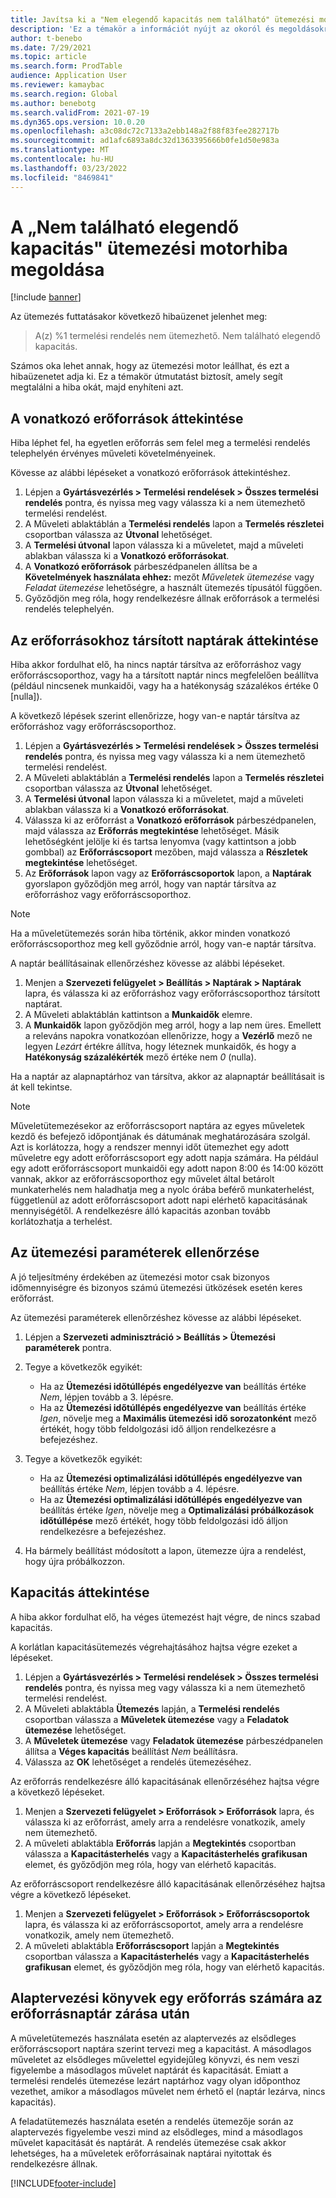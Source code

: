 ```yaml
---
title: Javítsa ki a "Nem elegendő kapacitás nem található" ütemezési motor hibát és véges kapacitást.
description: 'Ez a témakör a információt nyújt az okoról és megoldásokról ehhez: „A(z) %1 termelési rendelés nem ütemezhető. Nem található elegendő kapacitás" ütemezési motorhibát.'
author: t-benebo
ms.date: 7/29/2021
ms.topic: article
ms.search.form: ProdTable
audience: Application User
ms.reviewer: kamaybac
ms.search.region: Global
ms.author: benebotg
ms.search.validFrom: 2021-07-19
ms.dyn365.ops.version: 10.0.20
ms.openlocfilehash: a3c08dc72c7133a2ebb148a2f88f83fee282717b
ms.sourcegitcommit: ad1afc6893a8dc32d1363395666b0fe1d50e983a
ms.translationtype: MT
ms.contentlocale: hu-HU
ms.lasthandoff: 03/23/2022
ms.locfileid: "8469841"
---
```

# <a name="fix-the-not-enough-capacity-could-be-found-scheduling-engine-error"></a>A „Nem található elegendő kapacitás" ütemezési motorhiba megoldása

[!include [banner](../includes/banner.md)]

Az ütemezés futtatásakor következő hibaüzenet jelenhet meg:

> A(z) %1 termelési rendelés nem ütemezhető. Nem található elegendő kapacitás.

Számos oka lehet annak, hogy az ütemezési motor leállhat, és ezt a hibaüzenetet adja ki. Ez a témakör útmutatást biztosít, amely segít megtalálni a hiba okát, majd enyhíteni azt.

## <a name="review-the-applicable-resources"></a>A vonatkozó erőforrások áttekintése

Hiba léphet fel, ha egyetlen erőforrás sem felel meg a termelési rendelés telephelyén érvényes műveleti követelményeinek.

Kövesse az alábbi lépéseket a vonatkozó erőforrások áttekintéshez.

1. Lépjen a **Gyártásvezérlés \> Termelési rendelések \> Összes termelési rendelés** pontra, és nyissa meg vagy válassza ki a nem ütemezhető termelési rendelést.
1. A Műveleti ablaktáblán a **Termelési rendelés** lapon a **Termelés részletei** csoportban válassza az **Útvonal** lehetőséget.
1. A **Termelési útvonal** lapon válassza ki a műveletet, majd a műveleti ablakban válassza ki a **Vonatkozó erőforrásokat**.
1. A **Vonatkozó erőforrások** párbeszédpanelen állítsa be a **Követelmények használata ehhez:** mezőt *Műveletek ütemezése* vagy *Feladat ütemezése* lehetőségre, a használt ütemezés típusától függően.
1. Győződjön meg róla, hogy rendelkezésre állnak erőforrások a termelési rendelés telephelyén.

## <a name="review-the-calendars-that-are-associated-with-resources"></a>Az erőforrásokhoz társított naptárak áttekintése

Hiba akkor fordulhat elő, ha nincs naptár társítva az erőforráshoz vagy erőforráscsoporthoz, vagy ha a társított naptár nincs megfelelően beállítva (például nincsenek munkaidői, vagy ha a hatékonyság százalékos értéke 0 \[nulla\]).

A következő lépések szerint ellenőrizze, hogy van-e naptár társítva az erőforráshoz vagy erőforráscsoporthoz.

1. Lépjen a **Gyártásvezérlés \> Termelési rendelések \> Összes termelési rendelés** pontra, és nyissa meg vagy válassza ki a nem ütemezhető termelési rendelést.
1. A Műveleti ablaktáblán a **Termelési rendelés** lapon a **Termelés részletei** csoportban válassza az **Útvonal** lehetőséget.
1. A **Termelési útvonal** lapon válassza ki a műveletet, majd a műveleti ablakban válassza ki a **Vonatkozó erőforrásokat**.
1. Válassza ki az erőforrást a **Vonatkozó erőforrások** párbeszédpanelen, majd válassza az **Erőforrás megtekintése** lehetőséget. Másik lehetőségként jelölje ki és tartsa lenyomva (vagy kattintson a jobb gombbal) az **Erőforráscsoport** mezőben, majd válassza a **Részletek megtekintése** lehetőséget.
1. Az **Erőforrások** lapon vagy az **Erőforráscsoportok** lapon, a **Naptárak** gyorslapon győződjön meg arról, hogy van naptár társítva az erőforráshoz vagy erőforráscsoporthoz.

> [!NOTE]
> Ha a műveletütemezés során hiba történik, akkor minden vonatkozó erőforráscsoporthoz meg kell győződnie arról, hogy van-e naptár társítva.

A naptár beállításainak ellenőrzéshez kövesse az alábbi lépéseket.

1. Menjen a **Szervezeti felügyelet \> Beállítás \> Naptárak \> Naptárak** lapra, és válassza ki az erőforráshoz vagy erőforráscsoporthoz társított naptárat.
1. A Műveleti ablaktáblán kattintson a **Munkaidők** elemre.
1. A **Munkaidők** lapon győződjön meg arról, hogy a lap nem üres. Emellett a releváns napokra vonatkozóan ellenőrizze, hogy a **Vezérlő** mező ne legyen *Lezárt* értékre állítva, hogy léteznek munkaidők, és hogy a **Hatékonyság százalékérték** mező értéke nem *0* (nulla).

Ha a naptár az alapnaptárhoz van társítva, akkor az alapnaptár beállításait is át kell tekintse.

> [!NOTE]
> Műveletütemezésekor az erőforráscsoport naptára az egyes műveletek kezdő és befejező időpontjának és dátumának meghatározására szolgál. Azt is korlátozza, hogy a rendszer mennyi időt ütemezhet egy adott műveletre egy adott erőforráscsoport egy adott napja számára. Ha például egy adott erőforráscsoport munkaidői egy adott napon 8:00 és 14:00 között vannak, akkor az erőforráscsoporthoz egy művelet által betárolt munkaterhelés nem haladhatja meg a nyolc órába beférő munkaterhelést, függetlenül az adott erőforráscsoport adott napi elérhető kapacitásának mennyiségétől. A rendelkezésre álló kapacitás azonban tovább korlátozhatja a terhelést.

## <a name="review-the-scheduling-parameters"></a>Az ütemezési paraméterek ellenőrzése

A jó teljesítmény érdekében az ütemezési motor csak bizonyos időmennyiségre és bizonyos számú ütemezési ütközések esetén keres erőforrást.

Az ütemezési paraméterek ellenőrzéshez kövesse az alábbi lépéseket.

1. Lépjen a **Szervezeti adminisztráció \> Beállítás \> Ütemezési paraméterek** pontra.
1. Tegye a következők egyikét:

    - Ha az **Ütemezési időtúllépés engedélyezve van** beállítás értéke *Nem*, lépjen tovább a 3. lépésre.
    - Ha az **Ütemezési időtúllépés engedélyezve van** beállítás értéke *Igen*, növelje meg a **Maximális ütemezési idő sorozatonként** mező értékét, hogy több feldolgozási idő álljon rendelkezésre a befejezéshez.

1. Tegye a következők egyikét:

    - Ha az **Ütemezési optimalizálási időtúllépés engedélyezve van** beállítás értéke *Nem*, lépjen tovább a 4. lépésre.
    - Ha az **Ütemezési optimalizálási időtúllépés engedélyezve van** beállítás értéke *Igen*, növelje meg a **Optimalizálási próbálkozások időtúllépése** mező értékét, hogy több feldolgozási idő álljon rendelkezésre a befejezéshez.

1. Ha bármely beállítást módosított a lapon, ütemezze újra a rendelést, hogy újra próbálkozzon.

## <a name="review-capacity"></a>Kapacitás áttekintése

A hiba akkor fordulhat elő, ha véges ütemezést hajt végre, de nincs szabad kapacitás.

A korlátlan kapacitásütemezés végrehajtásához hajtsa végre ezeket a lépéseket.

1. Lépjen a **Gyártásvezérlés \> Termelési rendelések \> Összes termelési rendelés** pontra, és nyissa meg vagy válassza ki a nem ütemezhető termelési rendelést.
1. A Műveleti ablaktábla **Ütemezés** lapján, a **Termelési rendelés** csoportban válassza a **Műveletek ütemezése** vagy a **Feladatok ütemezése** lehetőséget.
1. A **Műveletek ütemezése** vagy **Feladatok ütemezése** párbeszédpanelen állítsa a **Véges kapacitás** beállítást *Nem* beállításra.
1. Válassza az **OK** lehetőséget a rendelés ütemezéséhez.

Az erőforrás rendelkezésre álló kapacitásának ellenőrzéséhez hajtsa végre a következő lépéseket.

1. Menjen a **Szervezeti felügyelet \> Erőforrások \> Erőforrások** lapra, és válassza ki az erőforrást, amely arra a rendelésre vonatkozik, amely nem ütemezhető.
1. A műveleti ablaktábla **Erőforrás** lapján a **Megtekintés** csoportban válassza a **Kapacitásterhelés** vagy a **Kapacitásterhelés grafikusan** elemet, és győződjön meg róla, hogy van elérhető kapacitás.

Az erőforráscsoport rendelkezésre álló kapacitásának ellenőrzéséhez hajtsa végre a következő lépéseket.

1. Menjen a **Szervezeti felügyelet \> Erőforrások \> Erőforráscsoportok** lapra, és válassza ki az erőforráscsoportot, amely arra a rendelésre vonatkozik, amely nem ütemezhető.
1. A műveleti ablaktábla **Erőforráscsoport** lapján a **Megtekintés** csoportban válassza a **Kapacitásterhelés** vagy a **Kapacitásterhelés grafikusan** elemet, és győződjön meg róla, hogy van elérhető kapacitás.

## <a name="master-planning-books-a-resource-when-the-resource-calendar-is-closed"></a>Alaptervezési könyvek egy erőforrás számára az erőforrásnaptár zárása után

A műveletütemezés használata esetén az alaptervezés az elsődleges erőforráscsoport naptára szerint tervezi meg a kapacitást. A másodlagos műveletet az elsődleges művelettel egyidejűleg könyvzi, és nem veszi figyelembe a másodlagos művelet naptárát és kapacitását. Emiatt a termelési rendelés ütemezése lezárt naptárhoz vagy olyan időponthoz vezethet, amikor a másodlagos művelet nem érhető el (naptár lezárva, nincs kapacitás).

A feladatütemezés használata esetén a rendelés ütemezője során az alaptervezés figyelembe veszi mind az elsődleges, mind a másodlagos művelet kapacitását és naptárát. A rendelés ütemezése csak akkor lehetséges, ha a műveletek erőforrásainak naptárai nyitottak és rendelkezésre állnak.

[!INCLUDE[footer-include](../../includes/footer-banner.md)]

